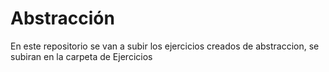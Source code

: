 # Abstracción

En este repositorio se van a subir los ejercicios creados de abstraccion,
se subiran en la carpeta de Ejercicios


